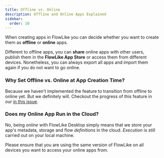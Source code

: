 ```yaml
---
title: Offline vs. Online
description: Offline and Online Apps Explained
sidebar:
  order: 10
---
```


When creating apps in FlowLike you can decide whether you want to create them as **offline** or **online** apps.

Different to offline apps, you can **share** online apps with other users, publish them in the **FlowLike App Store** or access them from different devices. Nonetheless, you can always export all apps and import them again if you do not want to go online.

### Why Set Offline vs. Online at App Creation Time?
Because we haven't implemented the feature to transition from offline to online yet. But we definitely will. Checkout the progress of this feature in our [in this issue](https://github.com/TM9657/flow-like/issues/280).

### Does my Online App Run in the Cloud?
No, being *online* with FlowLike Desktop simply means that we store your app's metadata, storage and flow *definitions* in the cloud. *Execution* is still carried out on your local machine.

Please ensure that you are using the same version of FlowLike on all devices you want to access your online apps from.
